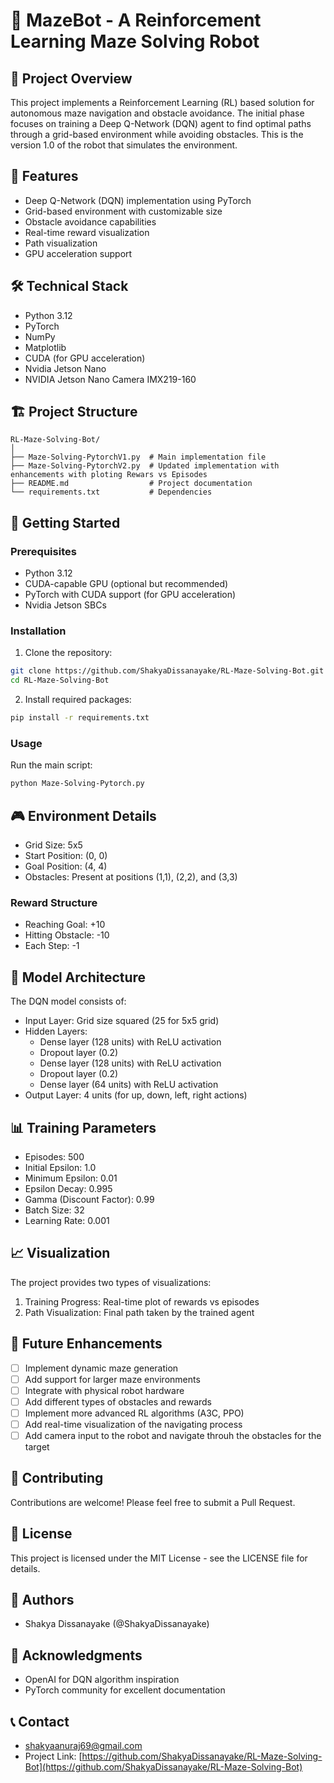 # 🤖 MazeBot - A Reinforcement Learning Maze Solving Robot

## 📝 Project Overview
This project implements a Reinforcement Learning (RL) based solution for autonomous maze navigation and obstacle avoidance. The initial phase focuses on training a Deep Q-Network (DQN) agent to find optimal paths through a grid-based environment while avoiding obstacles. This is the version 1.0 of the robot that simulates the environment.

## 🎯 Features
- Deep Q-Network (DQN) implementation using PyTorch
- Grid-based environment with customizable size
- Obstacle avoidance capabilities
- Real-time reward visualization
- Path visualization
- GPU acceleration support

## 🛠️ Technical Stack
- Python 3.12
- PyTorch
- NumPy
- Matplotlib
- CUDA (for GPU acceleration)
- Nvidia Jetson Nano
- NVIDIA Jetson Nano Camera IMX219-160

## 🏗️ Project Structure
```
RL-Maze-Solving-Bot/
│
├── Maze-Solving-PytorchV1.py  # Main implementation file
├── Maze-Solving-PytorchV2.py  # Updated implementation with enhancements with ploting Rewars vs Episodes
├── README.md                  # Project documentation
└── requirements.txt           # Dependencies
```

## 🚀 Getting Started

### Prerequisites
- Python 3.12
- CUDA-capable GPU (optional but recommended)
- PyTorch with CUDA support (for GPU acceleration)
- Nvidia Jetson SBCs

### Installation
1. Clone the repository:
```bash
git clone https://github.com/ShakyaDissanayake/RL-Maze-Solving-Bot.git
cd RL-Maze-Solving-Bot
```

2. Install required packages:
```bash
pip install -r requirements.txt
```

### Usage
Run the main script:
```bash
python Maze-Solving-Pytorch.py
```

## 🎮 Environment Details
- Grid Size: 5x5
- Start Position: (0, 0)
- Goal Position: (4, 4)
- Obstacles: Present at positions (1,1), (2,2), and (3,3)

### Reward Structure
- Reaching Goal: +10
- Hitting Obstacle: -10
- Each Step: -1

## 🧠 Model Architecture
The DQN model consists of:
- Input Layer: Grid size squared (25 for 5x5 grid)
- Hidden Layers:
  - Dense layer (128 units) with ReLU activation
  - Dropout layer (0.2)
  - Dense layer (128 units) with ReLU activation
  - Dropout layer (0.2)
  - Dense layer (64 units) with ReLU activation
- Output Layer: 4 units (for up, down, left, right actions)

## 📊 Training Parameters
- Episodes: 500
- Initial Epsilon: 1.0
- Minimum Epsilon: 0.01
- Epsilon Decay: 0.995
- Gamma (Discount Factor): 0.99
- Batch Size: 32
- Learning Rate: 0.001

## 📈 Visualization
The project provides two types of visualizations:
1. Training Progress: Real-time plot of rewards vs episodes
2. Path Visualization: Final path taken by the trained agent

## 🎯 Future Enhancements
- [ ] Implement dynamic maze generation
- [ ] Add support for larger maze environments
- [ ] Integrate with physical robot hardware
- [ ] Add different types of obstacles and rewards
- [ ] Implement more advanced RL algorithms (A3C, PPO)
- [ ] Add real-time visualization of the navigating process
- [ ] Add camera input to the robot and navigate throuh the obstacles for the target

## 🤝 Contributing
Contributions are welcome! Please feel free to submit a Pull Request.

## 📝 License
This project is licensed under the MIT License - see the LICENSE file for details.

## 👥 Authors
- Shakya Dissanayake (@ShakyaDissanayake)

## 🙏 Acknowledgments
- OpenAI for DQN algorithm inspiration
- PyTorch community for excellent documentation

## 📞 Contact
- shakyaanuraj69@gmail.com
- Project Link: [https://github.com/ShakyaDissanayake/RL-Maze-Solving-Bot](https://github.com/ShakyaDissanayake/RL-Maze-Solving-Bot)
